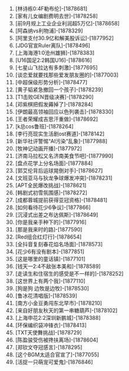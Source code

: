 
1. [林诗栋0:4F勒布伦]-[1878681]
1. [家有儿女编剧费明去世]-[1878258]
1. [前9月规上工业企业利润超5万亿]-[1878658]
1. [阿森纳vs利物浦]-[1878329]
1. [阿里支付30.9亿和解美股诉讼]-[1877952]
1. [JDG官宣Ruler离队]-[1878496]
1. [上海海港1:0沧州雄狮]-[1878383]
1. [U16国足2:2韩国U16]-[1878616]
1. [七星山飞拉达有多刺激]-[1877695]
1. [谈恋爱就要找那些爱发朋友圈的]-[1877003]
1. [中超保级形势分析]-[1878477]
1. [黄子韬紧急撤回一个孩子]-[1878239]
1. [T1击败GEN晋级决赛]-[1878290]
1. [邓紫棋把假发薅掉了]-[1878284]
1. [伊朗最高领袖回应以色列袭击]-[1878330]
1. [王者荣耀成吉思汗重做]-[1878692]
1. [k总cos鲁班]-[1878264]
1. [李行亮现实生活剧ost赛道]-[1878142]
1. [新华社评警惕“AI污染”乱象]-[1877988]
1. [牧神记动画开播]-[1877972]
1. [济南马拉松又名济南美食节吧]-[1877990]
1. [盘点花学上分名场面]-[1877884]
1. [郭艾伦背后运球晃倒对手]-[1878627]
1. [文班亚马与狄龙争球爆发冲突]-[1878231]
1. [APT全民爆改挑战]-[1878621]
1. [韩剧式初雪氛围感]-[1878272]
1. [成都蓉城提前获得亚冠资格]-[1878481]
1. [如何看待花少6争议]-[1877866]
1. [沉浸式出差之布达佩斯]-[1878649]
1. [你是我亲手种下的]-[1877916]
1. [那是我来时的路]-[1877590]
1. [Red组合红灯行]-[1878654]
1. [全抖音复刻春花焰名场面]-[1878573]
1. [花少6有没有剧本]-[1877851]
1. [这是哪里的童话镇]-[1877101]
1. [钱天一2:4不敌张本美和]-[1878589]
1. [走读生和住宿生的感受是不一样的]-[1878252]
1. [这世界上有两个我]-[1877110]
1. [狗是狗 边牧是边牧]-[1878530]
1. [鲁冰花清唱版]-[1878539]
1. [南方小金豆勇闯东北早市]-[1878210]
1. [来自好朋友秋天的第一串糖葫芦]-[1878102]
1. [上海申花2:2深圳新鹏城]-[1878388]
1. [环保编织袋冲锋衣]-[1878413]
1. [TXT天使舞挑战]-[1878729]
1. [陈盈骏受伤被搀扶离场]-[1878604]
1. [郑钦文夺冠感言]-[1878295]
1. [这个BGM太适合官宣了]-[1877055]
1. [活捉一只萌宠可爱鬼]-[1876846]